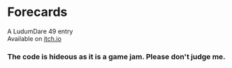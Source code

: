 # Forecards
A LudumDare 49 entry<br>
Available on [itch.io](https://kubulambula.itch.io/forecards)<br>
### The code is hideous as it is a game jam. Please don't judge me.
